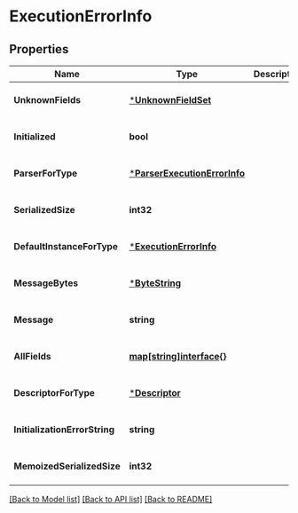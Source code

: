 # ExecutionErrorInfo

## Properties
Name | Type | Description | Notes
------------ | ------------- | ------------- | -------------
**UnknownFields** | [***UnknownFieldSet**](UnknownFieldSet.md) |  | [optional] [default to null]
**Initialized** | **bool** |  | [optional] [default to null]
**ParserForType** | [***ParserExecutionErrorInfo**](ParserExecutionErrorInfo.md) |  | [optional] [default to null]
**SerializedSize** | **int32** |  | [optional] [default to null]
**DefaultInstanceForType** | [***ExecutionErrorInfo**](ExecutionErrorInfo.md) |  | [optional] [default to null]
**MessageBytes** | [***ByteString**](ByteString.md) |  | [optional] [default to null]
**Message** | **string** |  | [optional] [default to null]
**AllFields** | [**map[string]interface{}**](interface{}.md) |  | [optional] [default to null]
**DescriptorForType** | [***Descriptor**](Descriptor.md) |  | [optional] [default to null]
**InitializationErrorString** | **string** |  | [optional] [default to null]
**MemoizedSerializedSize** | **int32** |  | [optional] [default to null]

[[Back to Model list]](../README.md#documentation-for-models) [[Back to API list]](../README.md#documentation-for-api-endpoints) [[Back to README]](../README.md)

